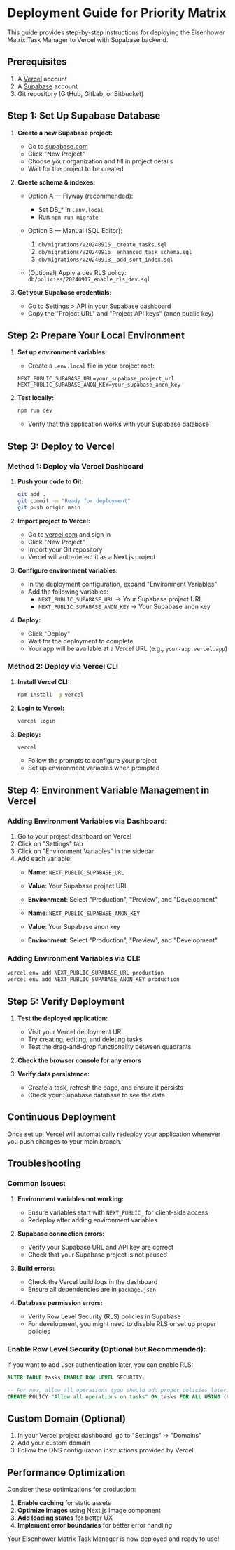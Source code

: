 # Deployment Guide for Priority Matrix

This guide provides step-by-step instructions for deploying the Eisenhower Matrix Task Manager to Vercel with Supabase backend.

## Prerequisites

1. A [Vercel](https://vercel.com) account
2. A [Supabase](https://supabase.com) account
3. Git repository (GitHub, GitLab, or Bitbucket)

## Step 1: Set Up Supabase Database

1. **Create a new Supabase project:**
   - Go to [supabase.com](https://supabase.com)
   - Click "New Project"
   - Choose your organization and fill in project details
   - Wait for the project to be created

2. **Create schema & indexes:**
   - Option A — Flyway (recommended):
     - Set DB_* in `.env.local`
     - Run `npm run migrate`
   - Option B — Manual (SQL Editor):
     1) `db/migrations/V20240915__create_tasks.sql`
     2) `db/migrations/V20240916__enhanced_task_schema.sql`
     3) `db/migrations/V20240918__add_sort_index.sql`

   - (Optional) Apply a dev RLS policy: `db/policies/20240917_enable_rls_dev.sql`

3. **Get your Supabase credentials:**
   - Go to Settings > API in your Supabase dashboard
   - Copy the "Project URL" and "Project API keys" (anon public key)

## Step 2: Prepare Your Local Environment

1. **Set up environment variables:**
   - Create a `.env.local` file in your project root:

   ```env
   NEXT_PUBLIC_SUPABASE_URL=your_supabase_project_url
   NEXT_PUBLIC_SUPABASE_ANON_KEY=your_supabase_anon_key
   ```

2. **Test locally:**
   ```bash
   npm run dev
   ```
   - Verify that the application works with your Supabase database

## Step 3: Deploy to Vercel

### Method 1: Deploy via Vercel Dashboard

1. **Push your code to Git:**
   ```bash
   git add .
   git commit -m "Ready for deployment"
   git push origin main
   ```

2. **Import project to Vercel:**
   - Go to [vercel.com](https://vercel.com) and sign in
   - Click "New Project"
   - Import your Git repository
   - Vercel will auto-detect it as a Next.js project

3. **Configure environment variables:**
   - In the deployment configuration, expand "Environment Variables"
   - Add the following variables:
     - `NEXT_PUBLIC_SUPABASE_URL` → Your Supabase project URL
     - `NEXT_PUBLIC_SUPABASE_ANON_KEY` → Your Supabase anon key

4. **Deploy:**
   - Click "Deploy"
   - Wait for the deployment to complete
   - Your app will be available at a Vercel URL (e.g., `your-app.vercel.app`)

### Method 2: Deploy via Vercel CLI

1. **Install Vercel CLI:**
   ```bash
   npm install -g vercel
   ```

2. **Login to Vercel:**
   ```bash
   vercel login
   ```

3. **Deploy:**
   ```bash
   vercel
   ```
   - Follow the prompts to configure your project
   - Set up environment variables when prompted

## Step 4: Environment Variable Management in Vercel

### Adding Environment Variables via Dashboard:

1. Go to your project dashboard on Vercel
2. Click on "Settings" tab
3. Click on "Environment Variables" in the sidebar
4. Add each variable:
   - **Name**: `NEXT_PUBLIC_SUPABASE_URL`
   - **Value**: Your Supabase project URL
   - **Environment**: Select "Production", "Preview", and "Development"

   - **Name**: `NEXT_PUBLIC_SUPABASE_ANON_KEY`
   - **Value**: Your Supabase anon key
   - **Environment**: Select "Production", "Preview", and "Development"

### Adding Environment Variables via CLI:

```bash
vercel env add NEXT_PUBLIC_SUPABASE_URL production
vercel env add NEXT_PUBLIC_SUPABASE_ANON_KEY production
```

## Step 5: Verify Deployment

1. **Test the deployed application:**
   - Visit your Vercel deployment URL
   - Try creating, editing, and deleting tasks
   - Test the drag-and-drop functionality between quadrants

2. **Check the browser console for any errors**

3. **Verify data persistence:**
   - Create a task, refresh the page, and ensure it persists
   - Check your Supabase database to see the data

## Continuous Deployment

Once set up, Vercel will automatically redeploy your application whenever you push changes to your main branch.

## Troubleshooting

### Common Issues:

1. **Environment variables not working:**
   - Ensure variables start with `NEXT_PUBLIC_` for client-side access
   - Redeploy after adding environment variables

2. **Supabase connection errors:**
   - Verify your Supabase URL and API key are correct
   - Check that your Supabase project is not paused

3. **Build errors:**
   - Check the Vercel build logs in the dashboard
   - Ensure all dependencies are in `package.json`

4. **Database permission errors:**
   - Verify Row Level Security (RLS) policies in Supabase
   - For development, you might need to disable RLS or set up proper policies

### Enable Row Level Security (Optional but Recommended):

If you want to add user authentication later, you can enable RLS:

```sql
ALTER TABLE tasks ENABLE ROW LEVEL SECURITY;

-- For now, allow all operations (you should add proper policies later)
CREATE POLICY "Allow all operations on tasks" ON tasks FOR ALL USING (true);
```

## Custom Domain (Optional)

1. In your Vercel project dashboard, go to "Settings" → "Domains"
2. Add your custom domain
3. Follow the DNS configuration instructions provided by Vercel

## Performance Optimization

Consider these optimizations for production:

1. **Enable caching** for static assets
2. **Optimize images** using Next.js Image component
3. **Add loading states** for better UX
4. **Implement error boundaries** for better error handling

Your Eisenhower Matrix Task Manager is now deployed and ready to use!

